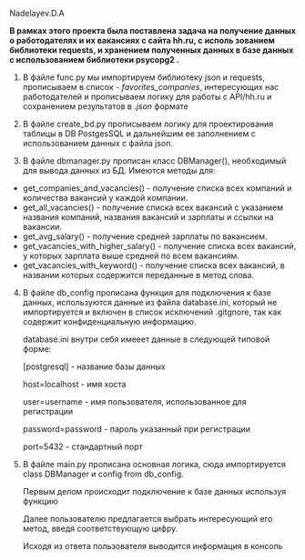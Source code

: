Nadelayev.D.A 

**В рамках этого проекта была поставлена задача на получение данных о работодателях и их вакансиях с сайта hh.ru, с исполь
зованием библиотеки requests, и хранением полученных данных в базе данных с использованием библиотеки psycopg2 .**

1) В файле func.py мы импортируем библиотеку json и requests, прописываем в список  - _favorites_companies_, интересующих
нас работодателей и прописываем логику для работы с API/hh.ru и сохранением результатов в _.json_ формате


2) В файле create_bd.py прописываем логику для проектирования таблицы в DB PostgesSQL и дальнейшим ее заполнением с использованием данных с файла json.


3) В файле dbmanager.py прописан класс DBManager(), необходимый для вывода данных из БД. Имеются методы для:
-    get_companies_and_vacancies() - получение списка всех компаний и количества вакансий у каждой компании.
-    get_all_vacancies() - получение списка всех вакансий с указанием названия компаний, названия вакансий и зарплаты и ссылки на вакансии.
-    get_avg_salary() - получение средней зарплаты по вакансием.
-    get_vacancies_with_higher_salary() - получение списка всех вакансий, у которых зарплата выше средней по всем вакансиям.
-    get_vacancies_with_keyword() - получение списка всех вакансий, в названии которых содержится переданные в метод слова.
4)  В файле db_config прописана функция для подключения к базе данных, используются данные из файла database.ini, который не импортируется и включен в список исключений .gitgnore, так как содержит конфиденциальную информацию.

    database.ini  внутри себя имееет данные в следующей типовой форме:

     [postgresql] - название базы данных
 
     host=localhost - имя хоста

     user=username - имя пользователя, использованное для регистрации

     password=password - пароль указанный при регистрации

     port=5432 - стандартный порт
 


    


5) В файле main.py прописана основная логика, сюда импортируется class DBManager и config from db_config.

    Первым делом происходит подключение к базе данных используя функцию
    
    Далее пользователю предлагается выбрать интересующий его метод, введя соответствующую цифру.

    Исходя из ответа пользователя выводится информация в консоль
